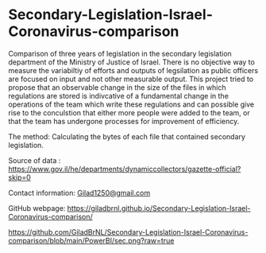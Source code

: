 # Secondary-Legislation-Israel-Coronavirus-comparison
Comparison of three years of legislation in the secondary legislation department of the Ministry of Justice of Israel.
There is no objective way to measure the variabiltiy of efforts and outputs of legsilation as public officers are focused on input and not other measurable output.
This project tried to propose that an observable change in the size of the files in which regulations are stored is indivcative of a fundamental change in the operations of the team which write these regulations and can possible give rise to the conculstion that either more people were added to the team, or that the team has undergone processes for improvement of efficiency.

The method: Calculating the bytes of each file that contained secondary legislation. 

Source of data : https://www.gov.il/he/departments/dynamiccollectors/gazette-official?skip=0

Contact information: Gilad1250@gmail.com

GitHub webpage: https://giladbrnl.github.io/Secondary-Legislation-Israel-Coronavirus-comparison/


https://github.com/GiladBrNL/Secondary-Legislation-Israel-Coronavirus-comparison/blob/main/PowerBI/sec.png?raw=true
